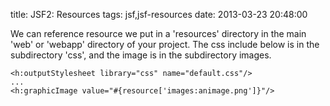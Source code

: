 title: JSF2: Resources
tags: jsf,jsf-resources
date: 2013-03-23 20:48:00

We can reference resource we put in a 'resources' directory in the main 'web' or 'webapp' directory of your project. The css include below is in the subdirectory 'css', and the image is in the subdirectory images.

    <h:outputStylesheet library="css" name="default.css"/>
    ...
    <h:graphicImage value="#{resource['images:animage.png']}"/>
